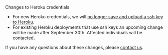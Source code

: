 Changes to Heroku credentials

* For new Heroku credentials, we will [no longer save and upload a ssh key to Heroku](https://docs.snap-ci.com/deployments/heroku-deployments/).
* For existing Heroku deployments that use ssh keys an upcoming change will be made after September 30th. Affected individuals will be contacted.

If you have any questions about these changes, please [contact us](https://snap-ci.com/contact-us).
